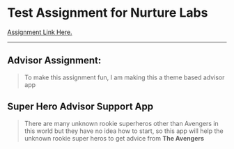 # Test Assignment for Nurture Labs
[Assignment Link Here.](assignment.md)
___
## Advisor Assignment:
> To make this assignment fun, I am making this a theme based advisor app

## Super Hero Advisor Support App
> There are many unknown rookie superheros other than Avengers in this world but they have no idea how to start, so this app will help the unknown rookie super heros to get advice from **The Avengers** 

## 
